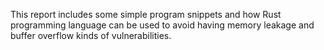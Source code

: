 This report includes some simple program snippets and how Rust programming language can be used to avoid having memory leakage and buffer overflow kinds of vulnerabilities.
